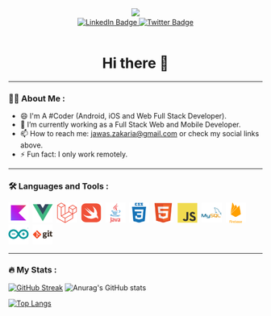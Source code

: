 

<div id="header" align="center">

  <img src="https://media.giphy.com/media/ZVik7pBtu9dNS/giphy.gif" width="220"/>
  
  <div id="badges">
    <a href="https://www.linkedin.com/in/zakaria-jawas/">
      <img src="https://img.shields.io/badge/LinkedIn-blue?style=for-the-badge&logo=linkedin&logoColor=white" alt="LinkedIn Badge"/>
    </a>
    <a href="https://twitter.com/zakariajawas">
      <img src="https://img.shields.io/badge/Twitter-blue?style=for-the-badge&logo=twitter&logoColor=white" alt="Twitter Badge"/>
    </a>
    
  </div>
  
  <img src="https://komarev.com/ghpvc/?username=ZakariaJawas&style=flat-square&color=blue" alt=""/>

  <h1>
    Hi there 👋
  </h1>


</div>

---

### :woman_technologist: About Me :

- 😄 I'm A #Coder (Android, iOS and Web Full Stack Developer).
- 🔭 I’m currently working as a Full Stack Web and Mobile Developer.
- 📫 How to reach me: <a href="mailto:jawas.zakaria@gmail.com">jawas.zakaria@gmail.com</a> or check my social links above.
- ⚡ Fun fact: I only work remotely.

---

### :hammer_and_wrench: Languages and Tools :

<div>

  <img src="https://github.com/devicons/devicon/blob/master/icons/kotlin/kotlin-original.svg" title="Kotlin" alt="Kotlin" width="40" height="40"/>&nbsp;
  <img src="https://github.com/devicons/devicon/blob/master/icons/vuejs/vuejs-original.svg" title="Vuejs" alt="Vuejs" width="40" height="40"/>&nbsp;
  <img src="https://github.com/devicons/devicon/blob/master/icons/laravel/laravel-original.svg" title="Laravel" alt="Laravel" width="40" height="40"/>&nbsp;
  <img src="https://github.com/devicons/devicon/blob/master/icons/swift/swift-original.svg" title="Swift" alt="Swift" width="40" height="40"/>&nbsp;
  <img src="https://github.com/devicons/devicon/blob/master/icons/java/java-original-wordmark.svg" title="Java" alt="Java" width="40" height="40"/>&nbsp;
  <img src="https://github.com/devicons/devicon/blob/master/icons/css3/css3-plain-wordmark.svg"  title="CSS3" alt="CSS" width="40" height="40"/>&nbsp;
  <img src="https://github.com/devicons/devicon/blob/master/icons/html5/html5-original.svg" title="HTML5" alt="HTML" width="40" height="40"/>&nbsp;
  <img src="https://github.com/devicons/devicon/blob/master/icons/javascript/javascript-original.svg" title="JavaScript" alt="JavaScript" width="40" height="40"/>&nbsp;
    <img src="https://github.com/devicons/devicon/blob/master/icons/mysql/mysql-original-wordmark.svg" title="MySQL"  alt="MySQL" width="40" height="40"/>&nbsp;
      <img src="https://github.com/devicons/devicon/blob/master/icons/firebase/firebase-plain-wordmark.svg" title="Firebase" alt="Firebase" width="40" height="40"/>&nbsp;
    <img src="https://github.com/devicons/devicon/blob/master/icons/arduino/arduino-original.svg" title="Arduino" alt="Arduino" width="40" height="40"/>&nbsp;
  <img src="https://github.com/devicons/devicon/blob/master/icons/git/git-original-wordmark.svg" title="Git" alt="Git" width="40" height="40"/>
</div>

---

### :fire: My Stats :

[![GitHub Streak](http://github-readme-streak-stats.herokuapp.com?user=ZakariaJawas&theme=dark)](https://git.io/streak-stats)
![Anurag's GitHub stats](https://github-readme-stats.vercel.app/api?username=ZakariaJawas&show_icons=true&theme=dark#gh-dark-mode-only)

[![Top Langs](https://github-readme-stats.vercel.app/api/top-langs/?username=ZakariaJawas&theme=dark#gh-dark-mode-only)](https://github.com/anuraghazra/github-readme-stats)
